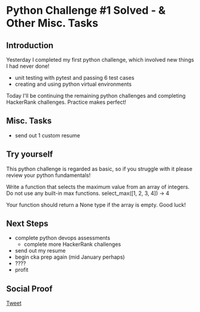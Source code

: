 
# Python Challenge #1 Solved - & Other Misc. Tasks

## Introduction

Yesterday I completed my first python challenge, which involved new things I had never done!
- unit testing with pytest and passing 6 test cases
- creating and using python virtual environments

Today I'll be continuing the remaining python challenges and completing HackerRank challenges. Practice makes perfect!

## Misc. Tasks

- send out 1 custom resume

## Try yourself

This python challenge is regarded as basic, so if you struggle with it please review your python fundamentals! 

Write a function that selects the maximum value from an array of integers. Do not use any built-in max functions. select_max([1, 2, 3, 4]) -> 4

Your function should return a None type if the array is empty. Good luck!

## Next Steps

- complete python devops assessments
    - complete more HackerRank challenges
- send out my resume
- begin cka prep again (mid January perhaps)
- ????
- profit

## Social Proof

[Tweet](https://twitter.com/lrnallday/status/1340944774208077831)
